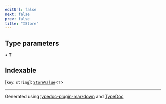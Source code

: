 ```yaml
---
editUrl: false
next: false
prev: false
title: "IStore"
---
```


## Type parameters

• **T**

## Indexable

 \[`key`: `string`\]: [`StoreValue`](/api/core/store/type-aliases/storevalue/)\<`T`\>

***

Generated using [typedoc-plugin-markdown](https://www.npmjs.com/package/typedoc-plugin-markdown) and [TypeDoc](https://typedoc.org/)
